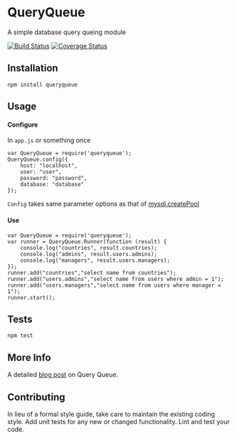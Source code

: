 # QueryQueue
A simple database query queing module

[![Build Status](https://travis-ci.org/vikram-rao/QueryQueue.svg?branch=master)](https://travis-ci.org/vikram-rao/QueryQueue)
[![Coverage Status](https://coveralls.io/repos/github/vikram-rao/QueryQueue/badge.svg?branch=master&v=0.0.6)](https://coveralls.io/github/vikram-rao/QueryQueue?branch=master&v=0.0.6)

## Installation

  `npm install queryqueue`

## Usage

#### Configure

In `app.js` or something once

    var QueryQueue = require('queryqueue');
    QueryQueue.config({
        host: "localhost",
        user: "user",
        password: "password",
        database: "database"
    });

`Config` takes same parameter options as that of [mysql.createPool](https://github.com/mysqljs/mysql#pool-options)

#### Use

    var QueryQueue = require('queryqueue');
    var runner = QueryQueue.Runner(function (result) {
        console.log("countries", result.countries);
        console.log("admins", result.users.admins);
        console.log("managers", result.users.managers);
    });
    runner.add("countries","select name from countries");
    runner.add("users.admins","select name from users where admin = 1");
    runner.add("users.managers","select name from users where manager = 1");
    runner.start();

## Tests

  `npm test`

## More Info

A detailed [blog post](https://www.vikramrao.in/26/Fetching-multiple-mysql-queries-in-one-go-using-QueryQueue) on Query Queue.

## Contributing

In lieu of a formal style guide, take care to maintain the existing coding style. Add unit tests for any new or changed
functionality. Lint and test your code.
